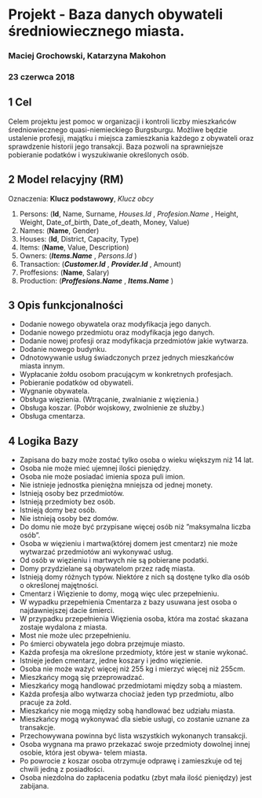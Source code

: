 # Projekt - Baza danych obywateli średniowiecznego miasta.

### Maciej Grochowski, Katarzyna Makohon

### 23 czerwca 2018

## 1 Cel

Celem projektu jest pomoc w organizacji i kontroli liczby mieszkańców średniowiecznego quasi-niemieckiego Burgsburgu. Możliwe będzie ustalenie profesji, majątku i miejsca zamieszkania każdego z obywateli oraz sprawdzenie historii jego transakcji. Baza pozwoli na sprawniejsze pobieranie podatków i wyszukiwanie określonych osób.

## 2 Model relacyjny (RM)

Oznaczenia: **Klucz podstawowy**, _Klucz obcy_

1. Persons: (**Id**, Name, Surname, _Houses.Id_ , _Profesion.Name_ , Height, Weight, Date_of_birth, Date_of_death,
    Money, Value)
2. Names: (**Name**, Gender)
3. Houses: (**Id**, District, Capacity, Type)
4. Items: (**Name**, Value, Description)
5. Owners: (**_Items.Name_** , _Persons.Id_ )
6. Transaction: (**_Customer.Id_** , **_Provider.Id_** , Amount)
7. Proffesions: (**Name**, Salary)
8. Production: (**_Proffesions.Name_** , **_Items.Name_** )

## 3 Opis funkcjonalności

- Dodanie nowego obywatela oraz modyfikacja jego danych.
- Dodanie nowego przedmiotu oraz modyfikacja jego danych.
- Dodanie nowej profesji oraz modyfikacja przedmiotów jakie wytwarza.
- Dodanie nowego budynku.
- Odnotowywanie usług świadczonych przez jednych mieszkańców miasta innym.
- Wypłacanie żołdu osobom pracującym w konkretnych profesjach.
- Pobieranie podatków od obywateli.
- Wygnanie obywatela.
- Obsługa więzienia. (Wtrącanie, zwalnianie z więzienia.)
- Obsługa koszar. (Pobór wojskowy, zwolnienie ze służby.)
- Obsługa cmentarza.

## 4 Logika Bazy

- Zapisana do bazy może zostać tylko osoba o wieku większym niż 14 lat.
- Osoba nie może mieć ujemnej ilości pieniędzy.
- Osoba nie może posiadać imienia spoza puli imion.
- Nie istnieje jednostka pieniężna mniejsza od jednej monety.
- Istnieją osoby bez przedmiotów.
- Istnieją przedmioty bez osób.
- Istnieją domy bez osób.
- Nie istnieją osoby bez domów.
- Do domu nie może być przypisane więcej osób niż ”maksymalna liczba osób”.
- Osoba w więzieniu i martwa(której domem jest cmentarz) nie może wytwarzać przedmiotów ani
    wykonywać usług.
- Od osób w więzieniu i martwych nie są pobierane podatki.
- Domy przydzielane są obywatelom przez radę miasta.
- Istnieją domy różnych typów. Niektóre z nich są dostęne tylko dla osób o określonej majętności.
- Cmentarz i Więzienie to domy, mogą więc ulec przepełnieniu.
- W wypadku przepełnienia Cmentarza z bazy usuwana jest osoba o najdawniejszej dacie śmierci.
- W przypadku przepełnienia Więzienia osoba, która ma zostać skazana zostaje wydalona z miasta.
- Most nie może ulec przepełnieniu.
- Po śmierci obywatela jego dobra przejmuje miasto.
- Każda profesja ma określone przedmioty, które jest w stanie wykonać.
- Istnieje jeden cmentarz, jedne koszary i jedno więzienie.
- Osoba nie może ważyć więcej niż 255 kg i mierzyć więcej niż 255cm.
- Mieszkańcy mogą się przeprowadzać.
- Mieszkańcy mogą handlować przedmiotami między sobą a miastem.
- Każda profesja albo wytwarza chociaż jeden typ przedmiotu, albo pracuje za żołd.
- Mieszkańcy nie mogą między sobą handlować bez udziału miasta.
- Mieszkańcy mogą wykonywać dla siebie usługi, co zostanie uznane za transakcje.
- Przechowywana powinna być lista wszystkich wykonanych transakcji.
- Osoba wygnana ma prawo przekazać swoje przedmioty dowolnej innej osobie, która jest obywa-
    telem miasta.
- Po powrocie z koszar osoba otrzymuje odprawę i zamieszkuje od tej chwili jedną z posiadłości.
- Osoba niezdolna do zapłacenia podatku (zbyt mała ilość pieniędzy) jest zabijana.
